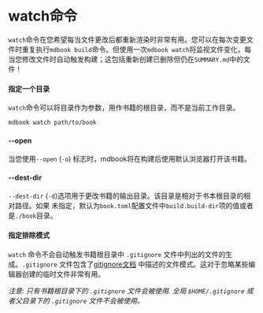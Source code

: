 # watch命令

`watch`命令在您希望每当文件更改后都重新渲染时非常有用。您可以在每次变更文件时重复执行`mdbook build`命令。但使用一次`mdbook watch`将监视文件变化，每当您修改文件时自动触发构建；这包括重新创建已删除但仍在`SUMMARY.md`中的文件！

#### 指定一个目录

`watch`命令可以将目录作为参数，用作书籍的根目录，而不是当前工作目录。

```bash
mdbook watch path/to/book
```

#### --open

当您使用`--open` (`-o`) 标志时，mdbook将在构建后使用默认浏览器打开该书籍。

#### --dest-dir

`--dest-dir` (`-d`)选项用于更改书籍的输出目录。该目录是相对于书本根目录的相对路径。如果
未指定，默认为`book.toml`配置文件中`build.build-dir`项的值或者是`./book`目录。

#### 指定排除模式

`watch` 命令不会自动触发书籍根目录中 `.gitignore` 文件中列出的文件的生成。`.gitignore` 文件包含了[gitignore文档](https://git-scm.com/docs/gitignore) 中描述的文件模式。这对于忽略某些编辑器创建的临时文件非常有用。

_注意: 只有书籍根目录下的 `.gitignore` 文件会被使用. 全局 `$HOME/.gitignore` 或者父目录下的 `.gitignore` 文件不会被使用。_
